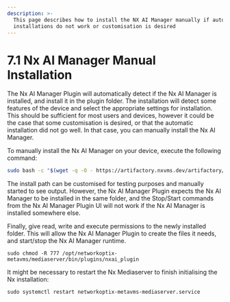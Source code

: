 ```yaml
---
description: >-
  This page describes how to install the NX AI Manager manually if automatic
  installations do not work or customisation is desired
---
```


# 7.1 Nx AI Manager Manual Installation

The Nx AI Manager Plugin will automatically detect if the Nx AI Manager is installed, and install it in the plugin folder. The installation will detect some features of the device and select the appropriate settings for installation. This should be sufficient for most users and devices, however it could be the case that some customisation is desired, or that the automatic installation did not go well. In that case, you can manually install the Nx AI Manager.

To manually install the Nx AI Manager on your device, execute the following command:

```sh
sudo bash -c "$(wget -q -O - https://artifactory.nxvms.dev/artifactory/nxai_open/NXAIManager/install.sh)" --installpath /opt/networkoptix-metavms/mediaserver/bin/plugins/nxai_plugin/
```

The install path can be customised for testing purposes and manually started to see output. However, the Nx AI Manager Plugin expects the Nx AI Manager to be installed in the same folder, and the Stop/Start commands from the Nx AI Manager Plugin UI will not work if the Nx AI Manager is installed somewhere else.

Finally, give read, write and execute permissions to the newly installed folder. This will allow the Nx AI Manager Plugin to create the files it needs, and start/stop the Nx AI Manager runtime.

```
sudo chmod -R 777 /opt/networkoptix-metavms/mediaserver/bin/plugins/nxai_plugin
```

It might be necessary to restart the Nx Mediaserver to finish initialising the Nx installation:

```
sudo systemctl restart networkoptix-metavms-mediaserver.service
```
